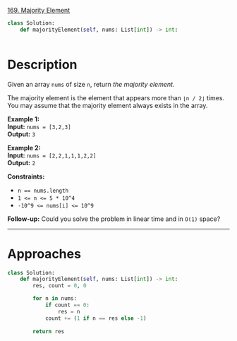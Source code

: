 [169. Majority Element](https://leetcode.com/problems/majority-element/)

```python
class Solution:
    def majorityElement(self, nums: List[int]) -> int:
        
```

# Description

Given an array `nums` of size `n`, return _the majority element_.

The majority element is the element that appears more than `⌊n / 2⌋` times. You may assume that the majority element always exists in the array.

**Example 1:**  
**Input:** `nums = [3,2,3]`  
**Output:** `3`  

**Example 2:**  
**Input:** `nums = [2,2,1,1,1,2,2]`  
**Output:** `2`  

**Constraints:**
- `n == nums.length`
- `1 <= n <= 5 * 10^4`
- `-10^9 <= nums[i] <= 10^9`

**Follow-up:** Could you solve the problem in linear time and in `O(1)` space?

---




# Approaches



```python
class Solution:
    def majorityElement(self, nums: List[int]) -> int:
        res, count = 0, 0

        for n in nums:
            if count == 0:
                res = n
            count += (1 if n == res else -1)
            
        return res
```